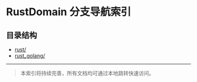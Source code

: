 # RustDomain 分支导航索引

## 目录结构

- [rust/](rust/)
- [rust_golang/](rust_golang/)

---

> 本索引将持续完善，所有文档均可通过本地跳转快速访问。
